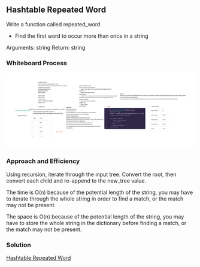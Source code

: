 ## Hashtable Repeated Word

Write a function called repeated_word

- Find the first word to occur more than once in a string

Arguments: string
Return: string

### Whiteboard Process

![Hashtable Repeated Word](hashmap_repeated_word_whiteboard.jpg)

### Approach and Efficiency

Using recursion, iterate through the input tree. Convert the root, then convert each child and re-append to the new_tree value.

The time is O(n) because of the potential length of the string, you may have to iterate through the whole string in order to find a match, or the match may not be present.

The space is O(n) because of the potential length of the string, you may have to store the whole string in the dictionary before finding a match, or the match may not be present.


### Solution

[Hashtable Repeated Word](code_challenges/hashtable_repeated_word.py)

